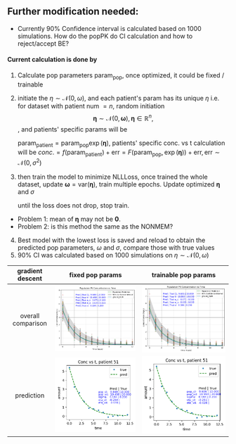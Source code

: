 ## Further modification needed:



* Currently 90% Confidence interval is calculated based on 1000 simulations. How do the popPK do CI calculation and how to reject/accept BE?


#### Current calculation is done by

1. Calculate pop parameters $\text{param}_{\text{pop}}$, once optimized, it could be fixed / trainable
2. initiate the $\eta \sim \mathcal{N}(0, \omega)$, and each patient's param has its unique $\eta$
    i.e. for dataset with patient num $= n$, random initiation $$\mathbf{\eta} \sim \mathcal{N}(0, \mathbf{\omega}),  \mathbf{\eta}\in \mathbb{R}^n, $$, and patients' specific params will be

   $`\text{param}_{\text{patient}} =\text{param}_{\text{pop}} \exp(\mathbf{\eta})`$, patients' specific conc. vs t calculation will be $`conc. = f(\text{param}_{\text{patient}}) + \text{err} = F(\text{param}_{\text{pop}}, \exp(\mathbf{\eta})) + \text{err}, \text{err} \sim \mathcal{N}(0, \sigma^2)`$
4. then train the model to minimize NLLLoss, once trained the whole dataset, update $\mathbf{\omega} = \text{var} (\mathbf{\eta})$, 
   train multiple epochs. Update optimized $\mathbf{\eta}$ and $\sigma$

   until the loss does not drop, stop train.
   
  * Problem 1: mean of $\mathbf{\eta}$ may not be $\mathbf{0}$.
  * Problem 2: is this method the same as the NONMEM?  
4.  Best model with the lowest loss is saved and reload to obtain the predicted pop parameters, $\omega$ and $\sigma$, compare those with true values
5.  90% CI was calculated based on 1000 simulations on $\eta \sim \mathcal{N}(0, \omega)$


 | gradient descent |  fixed pop params   | trainable pop params 
:-----:|:-------------------------:|:-------------------------:
|overall comparison| ![](fig/nn_no_train_pop.png)  | ![](fig/nn_train_pop.png) 
| prediction | ![](fig/nn_no_train_pop_pred.png) | ![](fig/nn_train_pop_pred.png) 


